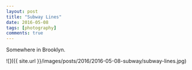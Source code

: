 ```yaml
---
layout: post
title: "Subway Lines"
date: 2016-05-08
tags: [photography]
comments: true
---
```

Somewhere in Brooklyn.

![]({{ site.url }}/images/posts/2016/2016-05-08-subway/subway-lines.jpg)


